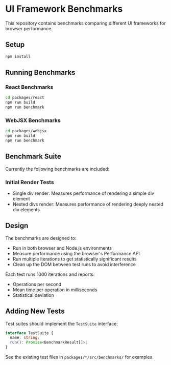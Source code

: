# UI Framework Benchmarks

This repository contains benchmarks comparing different UI frameworks for browser performance.

## Setup

```bash
npm install
```

## Running Benchmarks

### React Benchmarks

```bash
cd packages/react
npm run build
npm run benchmark
```

### WebJSX Benchmarks

```bash
cd packages/webjsx
npm run build
npm run benchmark
```

## Benchmark Suite

Currently the following benchmarks are included:

### Initial Render Tests

- Single div render: Measures performance of rendering a simple div element
- Nested divs render: Measures performance of rendering deeply nested div elements

## Design

The benchmarks are designed to:

- Run in both browser and Node.js environments
- Measure performance using the browser's Performance API
- Run multiple iterations to get statistically significant results
- Clean up the DOM between test runs to avoid interference

Each test runs 1000 iterations and reports:

- Operations per second
- Mean time per operation in milliseconds
- Statistical deviation

## Adding New Tests

Test suites should implement the `TestSuite` interface:

```ts
interface TestSuite {
  name: string;
  run(): Promise<BenchmarkResult[]>;
}
```

See the existing test files in `packages/*/src/benchmarks/` for examples.
